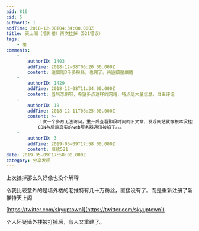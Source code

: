 ```yaml
---
aid: 816
cid: 5
authorID: 1
addTime: 2018-12-08T04:34:00.000Z
title: 天上阁（墙外楼）再次挂掉（521错误）
tags:
    - 楼
comments:
    -
        authorID: 1403
        addTime: 2018-12-08T06:20:00.000Z
        content: 這個剛3千多粉絲，也完了。共匪鎮壓嚴酷
    -
        authorID: 1429
        addTime: 2018-12-08T11:34:00.000Z
        content: 当局恐惧呀，希望多点这样的网站，特点是大量信息，自由评论
    -
        authorID: 19
        addTime: 2018-12-11T08:25:00.000Z
        content: >-
            上次一个多月无法访问，重开后查看那段时间的旧文章，发现网站就像根本没挂掉一样，我怀疑，只不过是前端的Cloudflare
            CDN与后端真实的web服务器通讯被掐了。。。
    -
        authorID: 3
        addTime: 2019-05-09T17:58:00.000Z
        content: 继续521
date: 2019-05-09T17:58:00.000Z
category: 分享发现
---
```


上次挂掉那么久好像也没个解释

令我比较意外的是墙外楼的老推特有几十万粉丝，直接没有了。而是重新注册了新推特天上阁

[https://twitter.com/skyuptown1](https://twitter.com/skyuptown1)

个人怀疑墙外楼被打掉后，有人又重建了。
